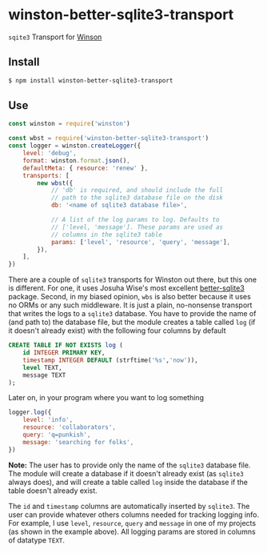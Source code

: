 # winston-better-sqlite3-transport

`sqite3` Transport for [Winson](https://github.com/winstonjs/winston)

## Install

```bash
$ npm install winston-better-sqlite3-transport
```

## Use

```js
const winston = require('winston')

const wbst = require('winston-better-sqlite3-transport')
const logger = winston.createLogger({
    level: 'debug',
    format: winston.format.json(),
    defaultMeta: { resource: 'renew' },
    transports: [
        new wbst({
            // 'db' is required, and should include the full
            // path to the sqlite3 database file on the disk
            db: '<name of sqlite3 database file>',

            // A list of the log params to log. Defaults to
            // ['level, 'message']. These params are used as
            // columns in the sqlite3 table
            params: ['level', 'resource', 'query', 'message'],
        }),
    ],
})
```

There are a couple of `sqlite3` transports for Winston out there, but this one is different. For one, it uses Josuha Wise's most excellent [better-sqlite3](https://www.npmjs.com/package/better-sqlite3) package. Second, in my biased opinion, `wbs` is also better because it uses no ORMs or any such middleware. It is just a plain, no-nonsense transport that writes the logs to a `sqlite3` database. You have to provide the name of (and path to) the database file, but the module creates a table called `log` (if it doesn't already exist) with the following four columns by default

```sql
CREATE TABLE IF NOT EXISTS log (
    id INTEGER PRIMARY KEY,
    timestamp INTEGER DEFAULT (strftime('%s','now')),
    level TEXT,
    message TEXT
);
```

Later on, in your program where you want to log something

```js
logger.log({
    level: 'info',
    resource: 'collaborators',
    query: 'q=punkish',
    message: 'searching for folks',
})
```

**Note:** The user has to provide only the name of the `sqlite3` database file. The module will create a database if it doesn't already exist (as `sqlite3` always does), and will create a table called `log` inside the database if the table doesn't already exist.

The `id` and `timestamp` columns are automatically inserted by `sqlite3`. The user can provide whatever others columns needed for tracking logging info. For example, I use `level`, `resource`, `query` and `message` in one of my projects (as shown in the example above). All logging params are stored in columns of datatype `TEXT`.

